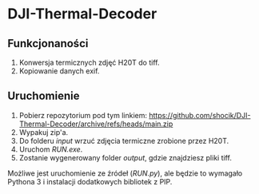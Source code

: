 # DJI-Thermal-Decoder
## Funkcjonaności
1. Konwersja termicznych zdjęć H20T do tiff.
2. Kopiowanie danych exif.

## Uruchomienie
1. Pobierz repozytorium pod tym linkiem: https://github.com/shocik/DJI-Thermal-Decoder/archive/refs/heads/main.zip
2. Wypakuj zip'a.
3. Do folderu _input_ wrzuć zdjęcia termiczne zrobione przez H20T.
4. Uruchom _RUN.exe_.
5. Zostanie wygenerowany folder _output_, gdzie znajdziesz pliki tiff.

 Możliwe jest uruchomienie ze źródeł (_RUN.py_), ale będzie to wymagało Pythona 3 i instalacji dodatkowych bibliotek z PIP.
